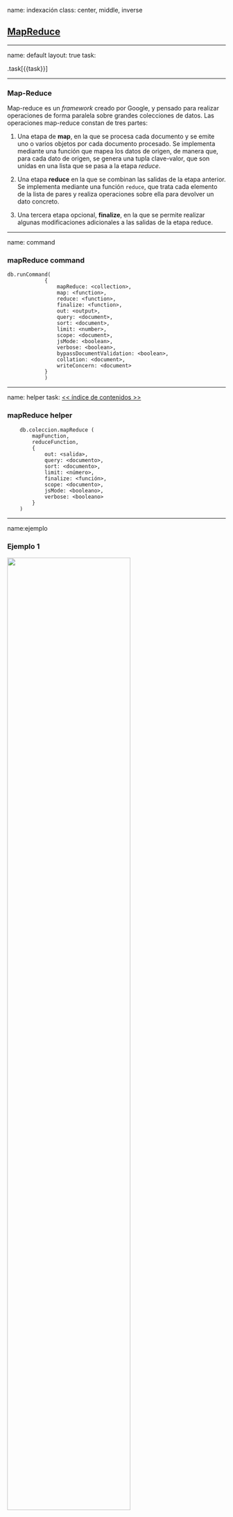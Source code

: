 name: indexación
class: center, middle, inverse
## [MapReduce](https://docs.mongodb.com/manual/core/map-reduce/)
---

name: default
layout: true
task: &nbsp;

.task[{{task}}]

---

### Map-Reduce

Map-reduce es un _framework_ creado por Google, y pensado
para realizar operaciones de forma paralela sobre grandes colecciones
de datos.
Las operaciones map-reduce constan de tres partes:

1. Una etapa de __map__, en la que se procesa cada documento y se emite uno o varios objetos por cada documento procesado. Se implementa mediante una función que mapea los datos de origen, de manera que, para cada dato de origen, se genera una tupla clave-valor, que son unidas en una lista que se pasa a la etapa _reduce_.
   
2. Una etapa __reduce__ en la que se combinan las salidas de la etapa anterior. Se implementa mediante una función `reduce`, que trata cada elemento de la lista de pares y realiza operaciones sobre ella para devolver un dato concreto.
   
3. Una tercera etapa opcional, __finalize__, en la que se permite realizar algunas modificaciones adicionales a las salidas de la etapa reduce.
   
---
name: command
### mapReduce command

    db.runCommand(
                {
                    mapReduce: <collection>,
                    map: <function>,
                    reduce: <function>,
                    finalize: <function>,
                    out: <output>,
                    query: <document>,
                    sort: <document>,
                    limit: <number>,
                    scope: <document>,
                    jsMode: <boolean>,
                    verbose: <boolean>,
                    bypassDocumentValidation: <boolean>,
                    collation: <document>,
                    writeConcern: <document>
                }
                )  
---
name: helper
task: [<< índice de contenidos >>](#contenido)

### mapReduce helper

        db.coleccion.mapReduce (
            mapFunction,
            reduceFunction,
            {
                out: <salida>,
                query: <documento>,
                sort: <documento>,
                limit: <número>,
                finalize: <función>,
                scope: <documento>,
                jsMode: <booleano>,
                verbose: <booleano>
            }
        )

---
name:ejemplo
### Ejemplo 1

<img src="https://docs.mongodb.com/manual/_images/map-reduce.bakedsvg.svg" width=75% height=75%>


---

### Ejemplo 2

Partimos de la siguiente colección:

```javascript
db.frases.drop()
db.frases.insert({_id:1,frase:"el que sabe no habla"})
db.frases.insert({_id:2,frase:"el que habla no sabe"})
db.frases.insert({_id:3,frase:"no me digas que no"})
```

Queremos contar el número de repeticiones de cada palabra.

```javascript
var mapFunctionFrase = function(){
   x = this.frase.split(" ");
   for (var i=0; i<x.length; i++)
        emit(x[i], 1);
};
var reduceFunctionFrase = function(palabra,cuantas){
     return Array.sum(cuantas);};
 
db.frases.mapReduce(mapFunctionFrase,
                       reduceFunctionFrase,
                       {out: "palabras"}
                      )
``` 
---
### Ejemplo 3

A partir de la siguiente colección: 

```javascript
use running
db.sesiones.insert({nombre:"Bertoldo", mes:"Marzo", distKm:6, tiempoMin:42})
db.sesiones.insert({nombre:"Herminia", mes:"Marzo", distKm:10, tiempoMin:60})
db.sesiones.insert({nombre:"Bertoldo", mes:"Marzo", distKm:2, tiempoMin:12})
db.sesiones.insert({nombre:"Herminia", mes:"Marzo", distKm:10, tiempoMin:61})
db.sesiones.insert({nombre:"Bertoldo", mes:"Abril", distKm:5, tiempoMin:33})
db.sesiones.insert({nombre:"Herminia", mes:"Abril", distKm:42, tiempoMin:285})
db.sesiones.insert({nombre:"Aniceto", mes:"Abril", distKm:5, tiempoMin:33})
```

Queremos saber cuántos kilómetros a recorrido cada persona al mes usando _MapReduce_:

```javascript
var mapKmPersonaMes = function(){
        emit({nombre:this.nombre, mes:this.mes}, this.distKm);
};
var reduceKmPersonaMes = function(dato,cuantos){
     return Array.sum(cuantos);
};
 
db.sesiones.mapReduce(mapKmPersonaMes,
                       reduceKmPersonaMes,
                       {out: "kmMes"}
                      )
```  
---
### Ejercicio
<hr>
1. Cargar el fichero people.json en una bd personas
2. Generar por map-reduce una colección de personas (campo name) y su puntuación (campo points)
3. Comprobar el resultado sobre la nueva colección
4. Generar el mismo resultado mediante una función aggregate
---

### Ejercicio
<hr>

Obtener por mapReduce una colección de directores y oscars de la colección movieDetails de la bd movies.

